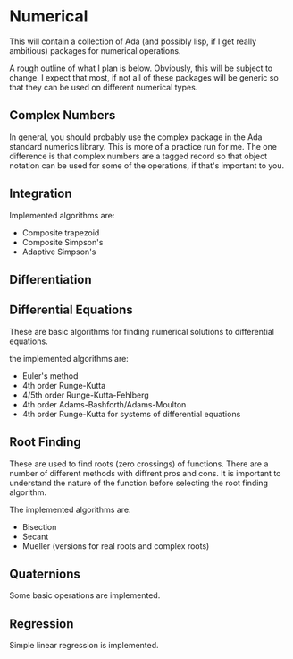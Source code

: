 # Numerical
This will contain a collection of Ada (and possibly lisp, if I get really ambitious) packages for numerical operations.

A rough outline of what I plan is below.  Obviously, this will be subject to change.  I expect that most, if not all
of these packages will be generic so that they can be used on different numerical types.

##  Complex Numbers
In general, you should probably use the complex package in the Ada standard
numerics library.  This is more of a practice run for me.  The one difference
is that complex numbers are a tagged record so that object notation can be used
for some of the operations, if that's important to you.

##  Integration
Implemented algorithms are:
* Composite trapezoid
* Composite Simpson's
* Adaptive Simpson's

##  Differentiation

##  Differential Equations
These are basic algorithms for finding numerical solutions to differential
equations.

the implemented algorithms are:
* Euler's method
* 4th order Runge-Kutta
* 4/5th order Runge-Kutta-Fehlberg
* 4th order Adams-Bashforth/Adams-Moulton
* 4th order Runge-Kutta for systems of differential equations

##  Root Finding
These are used to find roots (zero crossings) of functions.  There are a number
of different methods with diffrent pros and cons.  It is important to understand
the nature of the function before selecting the root finding algorithm.

The implemented algorithms are:
* Bisection
* Secant
* Mueller (versions for real roots and complex roots)

##  Quaternions
Some basic operations are implemented.

##  Regression
Simple linear regression is implemented.
